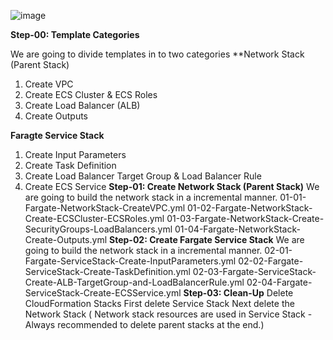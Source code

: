 ![image](https://github.com/user-attachments/assets/bb86c43f-cf9c-45c3-911e-5b11c10fad57)

**Step-00: Template Categories**

We are going to divide templates in to two categories
**Network Stack (Parent Stack)
1. Create VPC
2. Create ECS Cluster & ECS Roles
3. Create Load Balancer (ALB)
4. Create Outputs

**Faragte Service Stack**
1. Create Input Parameters
2. Create Task Definition
3. Create Load Balancer Target Group & Load Balancer Rule
4. Create ECS Service
**Step-01: Create Network Stack (Parent Stack)**
We are going to build the network stack in a incremental manner.
01-01-Fargate-NetworkStack-CreateVPC.yml
01-02-Fargate-NetworkStack-Create-ECSCluster-ECSRoles.yml
01-03-Fargate-NetworkStack-Create-SecurityGroups-LoadBalancers.yml
01-04-Fargate-NetworkStack-Create-Outputs.yml
**Step-02: Create Fargate Service Stack**
We are going to build the network stack in a incremental manner.
02-01-Fargate-ServiceStack-Create-InputParameters.yml
02-02-Fargate-ServiceStack-Create-TaskDefinition.yml
02-03-Fargate-ServiceStack-Create-ALB-TargetGroup-and-LoadBalancerRule.yml
02-04-Fargate-ServiceStack-Create-ECSService.yml
**Step-03: Clean-Up**
Delete CloudFormation Stacks
First delete Service Stack
Next delete the Network Stack ( Network stack resources are used in Service Stack - Always recommended to delete parent stacks at the end.)
